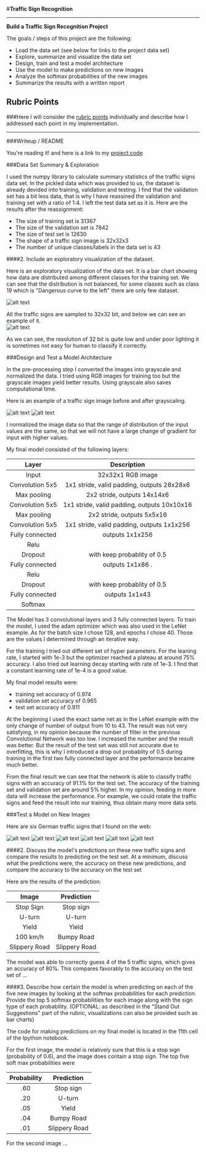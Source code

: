 #**Traffic Sign Recognition** 

---

**Build a Traffic Sign Recognition Project**

The goals / steps of this project are the following:
* Load the data set (see below for links to the project data set)
* Explore, summarize and visualize the data set
* Design, train and test a model architecture
* Use the model to make predictions on new images
* Analyze the softmax probabilities of the new images
* Summarize the results with a written report


[//]: # (Image References)

[image1]: ./NumOfDatTraining.png "Number of Traffic Sign of different Classes in Training Data"
[image2]: ./speed_70.png "Example of Training Data: Speed Limit 70 kmh"
[image3]: ./speed_30.png "Example of Training Data: Speed Limit 70 kmh"
[image4]: ./speed_30_gray.png "Example of Training Data: Speed Limit 70 kmh"
[image5]: ./signs/1.png "traffic sign found on internet - 1"
[image6]: ./signs/2.png "traffic sign found on internet - 2"
[image7]: ./signs/3.png "traffic sign found on internet - 3"
[image8]: ./signs/4.png "traffic sign found on internet - 4"
[image9]: ./signs/5.png  "traffic sign found on internet - 5"
[image10]: ./signs/6.png  "traffic sign found on internet - 5"

## Rubric Points
###Here I will consider the [rubric points](https://review.udacity.com/#!/rubrics/481/view) individually and describe how I addressed each point in my implementation.  

---
###Writeup / README

You're reading it! and here is a link to my [project code](https://github.com/severina19/UdacitySelfDrivingCar/blob/master/Lesson2/Traffic_Sign_Classifier_trained.ipynb)

###Data Set Summary & Exploration

I used the numpy library to calculate summary statistics of the traffic signs data set. In the pickled data which was provided to us, the dataset is already devided into training, validation and testing. I find that the validation set has a bit less data, that is why I have reassined the validation and training set with a ratio of 1:4. I left the test data set as it is. Here are the results after the reassignment:

* The size of training set is 31367
* The size of the validation set is 7842
* The size of test set is 12630
* The shape of a traffic sign image is 32x32x3
* The number of unique classes/labels in the data set is 43

####2. Include an exploratory visualization of the dataset.

Here is an exploratory visualization of the data set. It is a bar chart showing how data are distributed among different classes for the training set. We can see that the distribution is not balanced, for some classes such as class 19 which is "Dangerous curve to the left" there are only few dataset. 

![alt text][image1]

All the traffic signs are sampled to 32x32 bit, and below we can see an example of it.  
![alt text][image2]

As we can see, the resolution of 32 bit is quite low and under poor lighting it is sometimes not easy for human to classify it correctly.  

###Design and Test a Model Architecture

In the pre-processing step I converted the images into grayscale and normalized the data. I tried using RGB images for training too but the grayscale images yield better results. Using grayscale also saves computational time. 

Here is an example of a traffic sign image before and after grayscaling.

![alt text][image3]
![alt text][image4]

I normalized the image data so that the range of distribution of the input values are the same, so that we will not have a large change of gradient for input with higher values.  

My final model consisted of the following layers:

| Layer         		|     Description	        					| 
|:---------------------:|:---------------------------------------------:| 
| Input         		| 32x32x1 RGB image   							| 
| Convolution 5x5     	| 1x1 stride, valid padding, outputs 28x28x6 	|
| Max pooling	      	| 2x2 stride,  outputs 14x14x6 				    |
| Convolution 5x5	    | 1x1 stride, valid padding, outputs 10x10x16   |
| Max pooling	      	| 2x2 stride,  outputs 5x5x16 				    |
| Convolution 5x5	    | 1x1 stride, valid padding, outputs 1x1x256    |  
| Fully connected		| outputs 1x1x256           					|
| Relu           		|                            					|
| Dropout          		| with keep probablity of 0.5            		|
| Fully connected		| outputs 1x1x86 .        						|
| Relu           		|                            					|
| Dropout          		| with keep probablity of 0.5                   |
| Fully connected		| outputs 1x1x43   							    |
| Softmax				|           									|
 
The Model has 3 convolutional layers and 3 fully connected layers. To train the model, I used the adam optimizer which was also used in the LeNet example. As for the batch size I chose 128, and epochs I chose 40. Those are the values I determined through an iterative way.

For the training I tried out different set of hyper parameters. For the leaning rate, I started with 1e-3 but the optimizer reached a plateau at around 75% accuracy. I also tried out learning decay starting with rate of 1e-3. I find that a constant learning rate of 1e-4 is a good value. 

My final model results were:
* training set accuracy of 0.974
* validation set accuracy of 0.965 
* test set accuracy of 0.911

At the beginning I used the exact same net as in the LeNet example with the only change of number of output from 10 to 43. The result was not very satisfying, in my opinion because the number of filter in the previous Convolutional Network was too low. I increased the number and the result was better. But the result of the test set was still not accurate due to overfitting, this is why I introduced a drop out probablity of 0.5 during training in the first two fully connected layer and the performance became much better. 

From the final result we can see that the network is able to classify traffic signs with an accuracy of 91.1% for the test set. The accuracy of the training set and validation set are around 5% higher. In my opinion, feeding in more data will increase the performance. For example, we could rotate the traffic signs and feed the result into our training, thus obtain many more data sets. 


###Test a Model on New Images

Here are six German traffic signs that I found on the web:

![alt text][image5] 
![alt text][image6] 
![alt text][image7] 
![alt text][image8] 
![alt text][image9]
![alt text][image10]


####2. Discuss the model's predictions on these new traffic signs and compare the results to predicting on the test set. At a minimum, discuss what the predictions were, the accuracy on these new predictions, and compare the accuracy to the accuracy on the test set 

Here are the results of the prediction:

| Image			        |     Prediction	        					| 
|:---------------------:|:---------------------------------------------:| 
| Stop Sign      		| Stop sign   									| 
| U-turn     			| U-turn 										|
| Yield					| Yield											|
| 100 km/h	      		| Bumpy Road					 				|
| Slippery Road			| Slippery Road      							|


The model was able to correctly guess 4 of the 5 traffic signs, which gives an accuracy of 80%. This compares favorably to the accuracy on the test set of ...

####3. Describe how certain the model is when predicting on each of the five new images by looking at the softmax probabilities for each prediction. Provide the top 5 softmax probabilities for each image along with the sign type of each probability. (OPTIONAL: as described in the "Stand Out Suggestions" part of the rubric, visualizations can also be provided such as bar charts)

The code for making predictions on my final model is located in the 11th cell of the Ipython notebook.

For the first image, the model is relatively sure that this is a stop sign (probability of 0.6), and the image does contain a stop sign. The top five soft max probabilities were

| Probability         	|     Prediction	        					| 
|:---------------------:|:---------------------------------------------:| 
| .60         			| Stop sign   									| 
| .20     				| U-turn 										|
| .05					| Yield											|
| .04	      			| Bumpy Road					 				|
| .01				    | Slippery Road      							|


For the second image ... 






